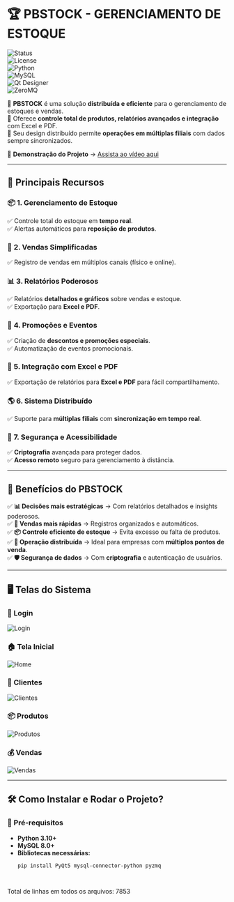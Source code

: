 # 🏆 PBSTOCK - GERENCIAMENTO DE ESTOQUE  

![Status](https://img.shields.io/badge/Status-Finalizado-brightgreen)  
![License](https://img.shields.io/badge/Licença-Creative%20Commons%20BY--NC-blue)  
![Python](https://img.shields.io/badge/Python-3.10-blue)  
![MySQL](https://img.shields.io/badge/MySQL-8.0-orange)  
![Qt Designer](https://img.shields.io/badge/Qt%20Designer-PyQt5-green)  
![ZeroMQ](https://img.shields.io/badge/ZeroMQ-Distribuído-red)  

🔹 **PBSTOCK** é uma solução **distribuída e eficiente** para o gerenciamento de estoques e vendas.  
🔹 Oferece **controle total de produtos, relatórios avançados e integração** com Excel e PDF.  
🔹 Seu design distribuído permite **operações em múltiplas filiais** com dados sempre sincronizados.  

🎥 **Demonstração do Projeto** → [Assista ao vídeo aqui](https://www.youtube.com/watch?v=G4ky5aTrUO0)  

---

## 🚀 **Principais Recursos**  

### 📦 **1. Gerenciamento de Estoque**  
✅ Controle total do estoque em **tempo real**.  
✅ Alertas automáticos para **reposição de produtos**.  

### 🛒 **2. Vendas Simplificadas**  
✅ Registro de vendas em múltiplos canais (físico e online).  

### 📊 **3. Relatórios Poderosos**  
✅ Relatórios **detalhados e gráficos** sobre vendas e estoque.  
✅ Exportação para **Excel e PDF**.  

### 🎯 **4. Promoções e Eventos**  
✅ Criação de **descontos e promoções especiais**.  
✅ Automatização de eventos promocionais.  

### 🔗 **5. Integração com Excel e PDF**  
✅ Exportação de relatórios para **Excel e PDF** para fácil compartilhamento.  

### 🌎 **6. Sistema Distribuído**  
✅ Suporte para **múltiplas filiais** com **sincronização em tempo real**.  

### 🔐 **7. Segurança e Acessibilidade**  
✅ **Criptografia** avançada para proteger dados.  
✅ **Acesso remoto** seguro para gerenciamento à distância.  

---

## 🎯 **Benefícios do PBSTOCK**  

✅ **📊 Decisões mais estratégicas** → Com relatórios detalhados e insights poderosos.  
✅ **🛒 Vendas mais rápidas** → Registros organizados e automáticos.  
✅ **📦 Controle eficiente de estoque** → Evita excesso ou falta de produtos.  
✅ **🔗 Operação distribuída** → Ideal para empresas com **múltiplos pontos de venda**.  
✅ **🛡️ Segurança de dados** → Com **criptografia** e autenticação de usuários.  

---

## 🖥️ **Telas do Sistema**  

### 🔐 Login  
![Login](caminho/para/imagem_login.png)  

### 🏠 Tela Inicial  
![Home](caminho/para/imagem_home.png)  

### 👥 Clientes  
![Clientes](caminho/para/imagem_clientes.png)  

### 📦 Produtos  
![Produtos](caminho/para/imagem_produtos.png)  

### 💰 Vendas  
![Vendas](caminho/para/imagem_vendas.png)  

---

## 🛠️ **Como Instalar e Rodar o Projeto?**  

### **📌 Pré-requisitos**  
- **Python 3.10+**  
- **MySQL 8.0+**  
- **Bibliotecas necessárias:**  
  ```bash
  pip install PyQt5 mysql-connector-python pyzmq




Total de linhas em todos os arquivos: 7853
